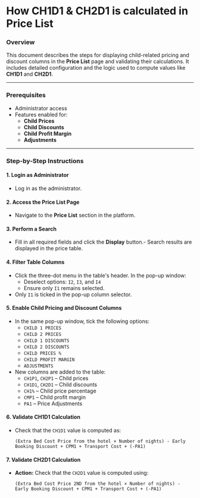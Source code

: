 # How CH1D1 & CH2D1 is calculated in Price List

### **Overview**

This document describes the steps for displaying child-related pricing and discount columns in the **Price List** page and validating their calculations. It includes detailed configuration and the logic used to compute values like **CH1D1** and **CH2D1**.

***

### **Prerequisites**

* Administrator access&#x20;
* Features enabled for:
  * **Child Prices**
  * **Child Discounts**
  * **Child Profit Margin**
  * **Adjustments**

***

### **Step-by-Step Instructions**

#### **1. Login as Administrator**

* Log in as the  administrator.

#### **2. Access the Price List Page**

* Navigate to the **Price List** section in the platform.

#### **3. Perform a Search**

* Fill in all required fields and click the **Display** button.- Search results are displayed in the price table.

#### **4. Filter Table Columns**

* Click the three-dot menu in the table's header. In the pop-up window:
  * Deselect options: `I2`, `I3`, and `I4`
  * Ensure only `I1` remains selected.
* Only `I1` is ticked in the pop-up column selector.

#### **5. Enable Child Pricing and Discount Columns**

* In the same pop-up window, tick the following options:
  * `CHILD 1 PRICES`
  * `CHILD 2 PRICES`
  * `CHILD 1 DISCOUNTS`
  * `CHILD 2 DISCOUNTS`
  * `CHILD PRICES %`
  * `CHILD PROFIT MARGIN`
  * `ADJUSTMENTS`
* New columns are added to the table:
  * `CH1P1`, `CH2P1` – Child prices
  * `CH1D1`, `CH2D1` – Child discounts
  * `CH1%` – Child price percentage
  * `CMP1` – Child profit margin
  * `PA1` – Price Adjustments

#### **6. Validate CH1D1 Calculation**

*   Check that the `CH1D1` value is computed as:

    ```excel-formula
    (Extra Bed Cost Price from the hotel × Number of nights) - Early Booking Discount + CPM1 + Transport Cost + (-PA1)
    ```

#### **7. Validate CH2D1 Calculation**

*   **Action:** Check that the `CH2D1` value is computed using:

    ```
    (Extra Bed Cost Price 2ND from the hotel × Number of nights) - Early Booking Discount + CPM1 + Transport Cost + (-PA1)
    ```
